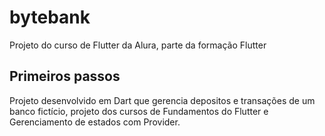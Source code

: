 # bytebank

Projeto do curso de Flutter da Alura, parte da formação Flutter

## Primeiros passos

Projeto desenvolvido em Dart que gerencia depositos e transações de um banco fictício, projeto dos cursos de Fundamentos do Flutter e Gerenciamento de estados com Provider.




